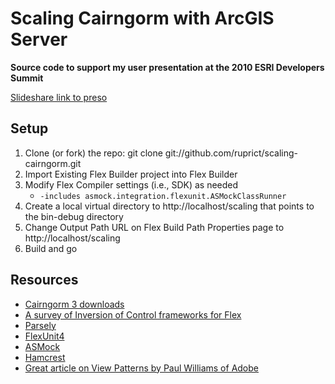 # Scaling Cairngorm with ArcGIS Server
__Source code to support my user presentation at the 2010 ESRI Developers Summit__

[Slideshare link to preso](http://slideshare.net/ruprict/scaling-cairngorms)

## Setup
1. Clone (or fork) the repo: git clone git://github.com/ruprict/scaling-cairngorm.git
2. Import Existing Flex Builder project into Flex Builder
3. Modify Flex Compiler settings (i.e., SDK) as needed
	* `-includes asmock.integration.flexunit.ASMockClassRunner`
4. Create a local virtual directory to http://localhost/scaling that points to the bin-debug directory
5. Change Output Path URL on Flex Build Path Properties page to http://localhost/scaling
6. Build and go

## Resources
* [Cairngorm 3 downloads](http://opensource.adobe.com/wiki/display/cairngorm/Cairngorm+Libraries)
* [A survey of Inversion of Control frameworks for Flex](http://www.adobe.com/devnet/flex/articles/ioc_frameworks.html)
* [Parsely](http://www.spicefactory.org/parsely)
* [FlexUnit4](http://opensource.adobe.com/wiki/display/flexunit/FlexUnit)
* [ASMock](http://asmock.sourceforge.net/)
* [Hamcrest](http://github.com/drewbourne/hamcrest-as3)
* [Great article on View Patterns by Paul Williams of Adobe](http://blogs.adobe.com/paulw/archives/2007/09/presentation_pa.html)



